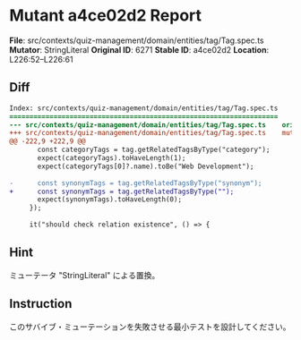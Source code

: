 # Mutant a4ce02d2 Report

**File**: src/contexts/quiz-management/domain/entities/tag/Tag.spec.ts
**Mutator**: StringLiteral
**Original ID**: 6271
**Stable ID**: a4ce02d2
**Location**: L226:52–L226:61

## Diff

```diff
Index: src/contexts/quiz-management/domain/entities/tag/Tag.spec.ts
===================================================================
--- src/contexts/quiz-management/domain/entities/tag/Tag.spec.ts	original
+++ src/contexts/quiz-management/domain/entities/tag/Tag.spec.ts	mutated #6271
@@ -222,9 +222,9 @@
       const categoryTags = tag.getRelatedTagsByType("category");
       expect(categoryTags).toHaveLength(1);
       expect(categoryTags[0]?.name).toBe("Web Development");
 
-      const synonymTags = tag.getRelatedTagsByType("synonym");
+      const synonymTags = tag.getRelatedTagsByType("");
       expect(synonymTags).toHaveLength(0);
     });
 
     it("should check relation existence", () => {
```

## Hint

ミューテータ "StringLiteral" による置換。

## Instruction

このサバイブ・ミューテーションを失敗させる最小テストを設計してください。
